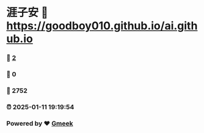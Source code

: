 # 涯子安 :link: https://goodboy010.github.io/ai.github.io 
### :page_facing_up: [2](https://goodboy010.github.io/ai.github.io/tag.html) 
### :speech_balloon: 0 
### :hibiscus: 2752 
### :alarm_clock: 2025-01-11 19:19:54 
### Powered by :heart: [Gmeek](https://github.com/Meekdai/Gmeek)
